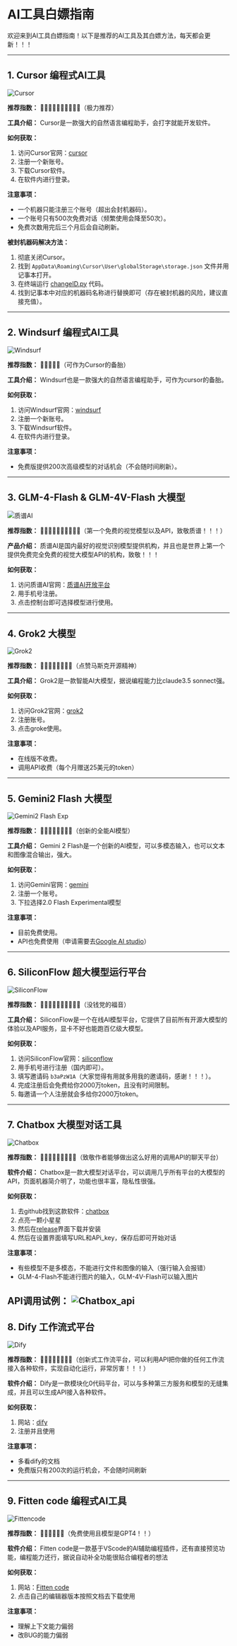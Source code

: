 # AI工具白嫖指南

欢迎来到AI工具白嫖指南！以下是推荐的AI工具及其白嫖方法，每天都会更新！！！

---

## 1. Cursor 编程式AI工具

![Cursor](https://github.com/CodermanYHZ/BaiPiao/blob/main/image/cursor.png)

**推荐指数：** 🌟🌟🌟🌟🌟🌟🌟🌟🌟🌟（极力推荐）

**工具介绍：**
Cursor是一款强大的自然语言编程助手，会打字就能开发软件。

**如何获取：**
1. 访问Cursor官网：[cursor](https://www.cursor.com/)
2. 注册一个新账号。
3. 下载Cursor软件。
4. 在软件内进行登录。

**注意事项：**
- 一个机器只能注册三个账号（超出会封机器码）。
- 一个账号只有500次免费对话（频繁使用会降至50次）。
- 免费次数用完后三个月后会自动刷新。

**被封机器码解决方法：**
1. 彻底关闭Cursor。
2. 找到 `AppData\Roaming\Cursor\User\globalStorage\storage.json` 文件并用记事本打开。
3. 在终端运行 [changeID.py](https://github.com/CodermanYHZ/BaiPiao/blob/main/changeID.py) 代码。
4. 找到记事本中对应的机器码名称进行替换即可（存在被封机器的风险，建议直接充值）。

---

## 2. Windsurf 编程式AI工具

![Windsurf](https://github.com/CodermanYHZ/BaiPiao/blob/main/image/windsurf.png)

**推荐指数：** 🌟🌟🌟🌟🌟（可作为Cursor的备胎）

**工具介绍：**
Windsurf也是一款强大的自然语言编程助手，可作为cursor的备胎。

**如何获取：**
1. 访问Windsurf官网：[windsurf](https://codeium.com/windsurf)
2. 注册一个新账号。
3. 下载Windsurf软件。
4. 在软件内进行登录。

**注意事项：**
- 免费版提供200次高级模型的对话机会（不会随时间刷新）。

---

## 3. GLM-4-Flash & GLM-4V-Flash 大模型

![质谱AI](https://github.com/CodermanYHZ/BaiPiao/blob/main/image/zhipu.png)

**推荐指数：** 🌟🌟🌟🌟🌟🌟🌟🌟🌟🌟（第一个免费的视觉模型以及API，致敬质谱！！！）

**产品介绍：**
质谱AI是国内最好的视觉识别模型提供机构，并且也是世界上第一个提供免费完全免费的视觉大模型API的机构，致敬！！！

**如何获取：**
1. 访问质谱AI官网：[质谱AI开放平台](https://www.bigmodel.cn/invite?icode=jr%2FlON11LFYxOWzfRSnoruZLO2QH3C0EBTSr%2BArzMw4%3D)
2. 用手机号注册。
3. 点击控制台即可选择模型进行使用。

---

## 4. Grok2 大模型

![Grok2](https://github.com/CodermanYHZ/BaiPiao/blob/main/image/grok2.png)

**推荐指数：** 🌟🌟🌟🌟🌟🌟🌟🌟（点赞马斯克开源精神）

**工具介绍：**
Grok2是一款智能AI大模型，据说编程能力比claude3.5 sonnect强。

**如何获取：**
1. 访问Grok2官网：[grok2](https://x.ai/)
2. 注册账号。
3. 点击groke使用。

**注意事项：**
- 在线版不收费。
- 调用API收费（每个月赠送25美元的token）

---

## 5. Gemini2 Flash 大模型

![Gemini2 Flash Exp](https://github.com/CodermanYHZ/BaiPiao/blob/main/image/gemini2.png)

**推荐指数：** 🌟🌟🌟🌟🌟🌟🌟🌟（创新的全能AI模型）

**工具介绍：**
Gemini 2 Flash是一个创新的AI模型，可以多模态输入，也可以文本和图像混合输出，强大。

**如何获取：**
1. 访问Gemini官网：[gemini](https://gemini.google.com/app)
2. 注册一个账号。
3. 下拉选择2.0 Flash Experimental模型

**注意事项：**
- 目前免费使用。
- API也免费使用（申请需要去[Google AI studio](https://aistudio.google.com/prompts/new_chat)）
 
---
## 6. SiliconFlow 超大模型运行平台

![SiliconFlow](https://github.com/CodermanYHZ/BaiPiao/blob/main/image/siliconflow.png)

**推荐指数：** 🌟🌟🌟🌟🌟🌟🌟🌟🌟🌟（没钱党的福音）

**工具介绍：**
SiliconFlow是一个在线AI模型平台，它提供了目前所有开源大模型的体验以及API服务，显卡不好也能跑百亿级大模型。

**如何获取：**
1. 访问SiliconFlow官网：[siliconflow](https://siliconflow.cn/zh-cn/)
2. 用手机号进行注册（国内即可）。
3. 填写邀请码 `b3aPzW1A`（大家觉得有用就多用我的邀请码，感谢！！！）。
4. 完成注册后会免费给你2000万token，且没有时间限制。
5. 每邀请一个人注册就会多给你2000万token。

---
## 7. Chatbox 大模型对话工具

![Chatbox](https://github.com/CodermanYHZ/BaiPiao/blob/main/image/chatbox.png)

**推荐指数：** 🌟🌟🌟🌟🌟🌟🌟🌟🌟（致敬作者能够做出这么好用的调用API的聊天平台）

**软件介绍：**
Chatbox是一款大模型对话平台，可以调用几乎所有平台的大模型的API，页面机器简介明了，功能也很丰富，隐私性很强。

**如何获取：**
1. 去github找到这款软件：[chatbox](https://github.com/Bin-Huang/chatbox)
2. 点亮一颗小星星
3. 然后在[release](https://github.com/Bin-Huang/chatbox/releases/tag/v0.10.2)界面下载并安装
4. 然后在设置界面填写URL和APi_key，保存后即可开始对话

**注意事项：**
- 有些模型不是多模态，不能进行文件和图像的输入（强行输入会报错）
- GLM-4-Flash不能进行图片的输入，GLM-4V-Flash可以输入图片

**API调用试例：**
![Chatbox_api](https://github.com/CodermanYHZ/BaiPiao/blob/main/image/chatbox_api.png)
---
## 8. Dify 工作流式平台

![Dify](https://github.com/CodermanYHZ/BaiPiao/blob/main/image/dify.png)

**推荐指数：** 🌟🌟🌟🌟🌟🌟🌟🌟（创新式工作流平台，可以利用API把你做的任何工作流接入各种软件，实现自动化运行，非常厉害！！！）

**软件介绍：**
Dify是一款模块化0代码平台，可以与多种第三方服务和模型的无缝集成，并且可以生成API接入各种软件。

**如何获取：**
1. 网站：[dify](https://dify.ai/zh)
2. 注册并且使用

**注意事项：**
- 多看dify的文档
- 免费版只有200次的运行机会，不会随时间刷新
---
## 9. Fitten code 编程式AI工具

![Fittencode](https://github.com/CodermanYHZ/BaiPiao/blob/main/image/fittencode.png)

**推荐指数：** 🌟🌟🌟🌟🌟🌟（免费使用且模型是GPT4！！）

**软件介绍：**
Fitten code是一款基于VScode的AI辅助编程插件，还有直接预览功能，编程能力还行，据说自动补全功能很贴合编程者的想法

**如何获取：**
1. 网站：[Fitten code](https://code.fittentech.com/)
2. 点击自己的编辑器版本按照文档去下载使用

**注意事项：**
- 理解上下文能力偏弱
- 改BUG的能力偏弱
